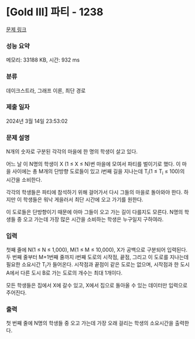 # [Gold III] 파티 - 1238 

[문제 링크](https://www.acmicpc.net/problem/1238) 

### 성능 요약

메모리: 33188 KB, 시간: 932 ms

### 분류

데이크스트라, 그래프 이론, 최단 경로

### 제출 일자

2024년 3월 14일 23:53:02

### 문제 설명

<p>N개의 숫자로 구분된 각각의 마을에 한 명의 학생이 살고 있다.</p>

<p>어느 날 이 N명의 학생이 X (1 ≤ X ≤ N)번 마을에 모여서 파티를 벌이기로 했다. 이 마을 사이에는 총 M개의 단방향 도로들이 있고 i번째 길을 지나는데 T<sub>i</sub>(1 ≤ T<sub>i</sub> ≤ 100)의 시간을 소비한다.</p>

<p>각각의 학생들은 파티에 참석하기 위해 걸어가서 다시 그들의 마을로 돌아와야 한다. 하지만 이 학생들은 워낙 게을러서 최단 시간에 오고 가기를 원한다.</p>

<p>이 도로들은 단방향이기 때문에 아마 그들이 오고 가는 길이 다를지도 모른다. N명의 학생들 중 오고 가는데 가장 많은 시간을 소비하는 학생은 누구일지 구하여라.</p>

### 입력 

 <p>첫째 줄에 N(1 ≤ N ≤ 1,000), M(1 ≤ M ≤ 10,000), X가 공백으로 구분되어 입력된다. 두 번째 줄부터 M+1번째 줄까지 i번째 도로의 시작점, 끝점, 그리고 이 도로를 지나는데 필요한 소요시간 T<sub>i</sub>가 들어온다. 시작점과 끝점이 같은 도로는 없으며, 시작점과 한 도시 A에서 다른 도시 B로 가는 도로의 개수는 최대 1개이다.</p>

<p>모든 학생들은 집에서 X에 갈수 있고, X에서 집으로 돌아올 수 있는 데이터만 입력으로 주어진다.</p>

### 출력 

 <p>첫 번째 줄에 N명의 학생들 중 오고 가는데 가장 오래 걸리는 학생의 소요시간을 출력한다.</p>

